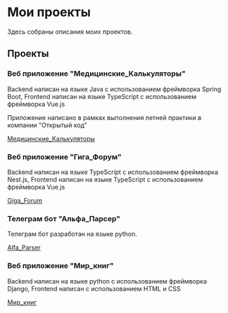 # Мои проекты

Здесь собраны описания моих проектов.

## Проекты

### Веб приложение "Медицинские_Калькуляторы"

Backend написан на языке Java с использованием фреймворка Spring Boot, Frontend написан на языке TypeScript с использованием фреймворка Vue.js

Приложение написано в рамках выполнения летней практики в компании "Открытый код"

[Медицинские_Калькуляторы](https://github.com/golosoman/Projects/tree/master/Medical_Calculator_Spring_Boot)

### Веб приложение "Гига_Форум"

Backend написан на языке TypeScript с использованием фреймворка Nest.js, Frontend написан на языке TypeScript с использованием фреймворка Vue.js

[Giga_Forum](https://github.com/golosoman/Projects/tree/master/Giga_Forum)

### Телеграм бот "Альфа_Парсер"

Телеграм бот разработан на языке python.

[Alfa_Parser](https://github.com/golosoman/Projects/tree/master/Alfa_Parser)

### Веб приложение "Мир_книг"

Backend написан на языке python с использованием фреймворка Django, Frontend написан c использованием HTML и CSS

[Мир_книг](https://github.com/golosoman/django_world_book)
